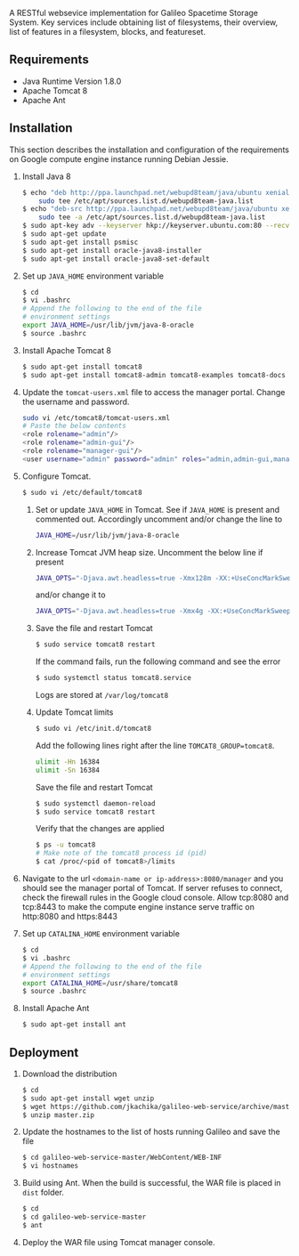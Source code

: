 A RESTful websevice implementation for Galileo Spacetime Storage System. Key services include obtaining list of filesystems, their overview, list of features in a filesystem, blocks, and featureset.

## Requirements
* Java Runtime Version 1.8.0
* Apache Tomcat 8
* Apache Ant

## Installation
This section describes the installation and configuration of the requirements on Google compute engine instance running Debian Jessie.
1. Install Java 8
    ```sh
    $ echo "deb http://ppa.launchpad.net/webupd8team/java/ubuntu xenial main" | \
        sudo tee /etc/apt/sources.list.d/webupd8team-java.list
    $ echo "deb-src http://ppa.launchpad.net/webupd8team/java/ubuntu xenial main" | \
        sudo tee -a /etc/apt/sources.list.d/webupd8team-java.list
    $ sudo apt-key adv --keyserver hkp://keyserver.ubuntu.com:80 --recv-keys EEA14886
    $ sudo apt-get update
    $ sudo apt-get install psmisc
    $ sudo apt-get install oracle-java8-installer
    $ sudo apt-get install oracle-java8-set-default
    ```
2. Set up `JAVA_HOME` environment variable
    ```sh
    $ cd
    $ vi .bashrc
    # Append the following to the end of the file
    # environment settings
    export JAVA_HOME=/usr/lib/jvm/java-8-oracle
    $ source .bashrc
    ``` 

3. Install Apache Tomcat 8
    ```sh
    $ sudo apt-get install tomcat8
    $ sudo apt-get install tomcat8-admin tomcat8-examples tomcat8-docs
    ```
    
4. Update the `tomcat-users.xml` file to access the manager portal. Change the username and password.
    ```sh
    sudo vi /etc/tomcat8/tomcat-users.xml
    # Paste the below contents
    <role rolename="admin"/>
    <role rolename="admin-gui"/>
    <role rolename="manager-gui"/>
    <user username="admin" password="admin" roles="admin,admin-gui,manager-gui"/>
    ```

5. Configure Tomcat.
    ```sh
    $ sudo vi /etc/default/tomcat8
    ```
    1. Set or update `JAVA_HOME` in Tomcat. See if `JAVA_HOME` is present and commented out. Accordingly uncomment and/or change the line to
        ```sh
        JAVA_HOME=/usr/lib/jvm/java-8-oracle
        ```
       
     2. Increase Tomcat JVM heap size. Uncomment the below line if present
        ```sh
        JAVA_OPTS="-Djava.awt.headless=true -Xmx128m -XX:+UseConcMarkSweepGC"
        ```
        and/or change it to
        ```sh
        JAVA_OPTS="-Djava.awt.headless=true -Xmx4g -XX:+UseConcMarkSweepGC"
        ```
        
     3. Save the file and restart Tomcat
        ```sh
        $ sudo service tomcat8 restart
        ```
        If the command fails, run the following command and see the error
        ```sh
        $ sudo systemctl status tomcat8.service
        ```
        Logs are stored at `/var/log/tomcat8`
        
     4. Update Tomcat limits
        ```sh
        $ sudo vi /etc/init.d/tomcat8
        ```
        Add the following lines right after the line `TOMCAT8_GROUP=tomcat8`.
        ```sh
        ulimit -Hn 16384
        ulimit -Sn 16384
        ```
        Save the file and restart Tomcat
        ```sh
        $ sudo systemctl daemon-reload
        $ sudo service tomcat8 restart
        ```
        Verify that the changes are applied
        ```sh
        $ ps -u tomcat8
        # Make note of the tomcat8 process id (pid)
        $ cat /proc/<pid of tomcat8>/limits
        ```
        
6. Navigate to the url `<domain-name or ip-address>:8080/manager` and you should see the manager portal of Tomcat. If server refuses to connect, check the firewall rules in the Google cloud console. Allow tcp:8080 and tcp:8443 to make the compute engine instance serve traffic on http:8080 and https:8443

7. Set up `CATALINA_HOME` environment variable 
    ```sh
    $ cd
    $ vi .bashrc
    # Append the following to the end of the file
    # environment settings
    export CATALINA_HOME=/usr/share/tomcat8
    $ source .bashrc
    ```

8. Install Apache Ant
    ```sh
    $ sudo apt-get install ant
    ```

## Deployment

1. Download the distribution
    ```sh
    $ cd
    $ sudo apt-get install wget unzip
    $ wget https://github.com/jkachika/galileo-web-service/archive/master.zip
    $ unzip master.zip
    ```
    
2. Update the hostnames to the list of hosts running Galileo and save the file
    ```sh
    $ cd galileo-web-service-master/WebContent/WEB-INF
    $ vi hostnames
    ```

3. Build using Ant. When the build is successful, the WAR file is placed in `dist` folder.
    ```sh
    $ cd
    $ cd galileo-web-service-master
    $ ant
    ```

4. Deploy the WAR file using Tomcat manager console.
